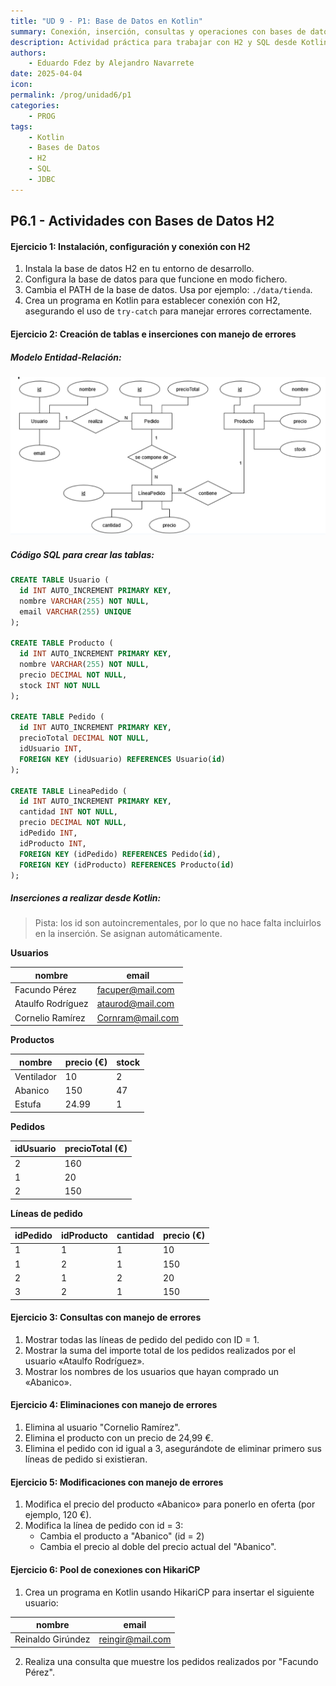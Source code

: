 ```yaml
---
title: "UD 9 - P1: Base de Datos en Kotlin"
summary: Conexión, inserción, consultas y operaciones con bases de datos H2 en Kotlin.
description: Actividad práctica para trabajar con H2 y SQL desde Kotlin.
authors:
    - Eduardo Fdez by Alejandro Navarrete
date: 2025-04-04
icon: 
permalink: /prog/unidad6/p1
categories:
    - PROG
tags:
    - Kotlin
    - Bases de Datos
    - H2
    - SQL
    - JDBC
---
```

## P6.1 - Actividades con Bases de Datos H2

#### **Ejercicio 1: Instalación, configuración y conexión con H2**

1. Instala la base de datos H2 en tu entorno de desarrollo.
2. Configura la base de datos para que funcione en modo fichero.
3. Cambia el PATH de la base de datos. Usa por ejemplo: `./data/tienda`.
4. Crea un programa en Kotlin para establecer conexión con H2, asegurando el uso de `try-catch` para manejar errores correctamente.

#### **Ejercicio 2: Creación de tablas e inserciones con manejo de errores**

##### Modelo Entidad-Relación: 

![Entidad-Relacion](./assets/img.png)

##### Código SQL para crear las tablas:

```sql
CREATE TABLE Usuario (
  id INT AUTO_INCREMENT PRIMARY KEY,
  nombre VARCHAR(255) NOT NULL,
  email VARCHAR(255) UNIQUE
);

CREATE TABLE Producto (
  id INT AUTO_INCREMENT PRIMARY KEY,
  nombre VARCHAR(255) NOT NULL,
  precio DECIMAL NOT NULL,
  stock INT NOT NULL
);

CREATE TABLE Pedido (
  id INT AUTO_INCREMENT PRIMARY KEY,
  precioTotal DECIMAL NOT NULL,
  idUsuario INT,
  FOREIGN KEY (idUsuario) REFERENCES Usuario(id)
);

CREATE TABLE LineaPedido (
  id INT AUTO_INCREMENT PRIMARY KEY,
  cantidad INT NOT NULL,
  precio DECIMAL NOT NULL,
  idPedido INT,
  idProducto INT,
  FOREIGN KEY (idPedido) REFERENCES Pedido(id),
  FOREIGN KEY (idProducto) REFERENCES Producto(id)
);
```

##### Inserciones a realizar desde Kotlin:

> Pista: los id son autoincrementales, por lo que no hace falta incluirlos en la inserción. Se asignan automáticamente.

**Usuarios**


| nombre             | email            |
| ------------------ | ---------------- |
| Facundo Pérez     | facuper@mail.com |
| Ataulfo Rodríguez | ataurod@mail.com |
| Cornelio Ramírez  | Cornram@mail.com |

**Productos**


| nombre     | precio (€) | stock |
| ---------- | ----------- | ----- |
| Ventilador | 10          | 2     |
| Abanico    | 150         | 47    |
| Estufa     | 24.99       | 1     |

**Pedidos**


| idUsuario | precioTotal (€) |
| --------- | ---------------- |
| 2         | 160              |
| 1         | 20               |
| 2         | 150              |

**Líneas de pedido**


| idPedido | idProducto | cantidad | precio (€) |
| -------- | ---------- | -------- | ----------- |
| 1        | 1          | 1        | 10          |
| 1        | 2          | 1        | 150         |
| 2        | 1          | 2        | 20          |
| 3        | 2          | 1        | 150         |

#### **Ejercicio 3: Consultas con manejo de errores**

1. Mostrar todas las líneas de pedido del pedido con ID = 1.
2. Mostrar la suma del importe total de los pedidos realizados por el usuario «Ataulfo Rodríguez».
3. Mostrar los nombres de los usuarios que hayan comprado un «Abanico».

#### **Ejercicio 4: Eliminaciones con manejo de errores**

1. Elimina al usuario "Cornelio Ramírez".
2. Elimina el producto con un precio de 24,99 €.
3. Elimina el pedido con id igual a 3, asegurándote de eliminar primero sus líneas de pedido si existieran.

#### **Ejercicio 5: Modificaciones con manejo de errores**

1. Modifica el precio del producto «Abanico» para ponerlo en oferta (por ejemplo, 120 €).
2. Modifica la línea de pedido con id = 3:
   - Cambia el producto a "Abanico" (id = 2)
   - Cambia el precio al doble del precio actual del "Abanico".

#### **Ejercicio 6: Pool de conexiones con HikariCP**

1. Crea un programa en Kotlin usando HikariCP para insertar el siguiente usuario:


| nombre             | email            |
| ------------------ | ---------------- |
| Reinaldo Girúndez | reingir@mail.com |

2. Realiza una consulta que muestre los pedidos realizados por "Facundo Pérez".

